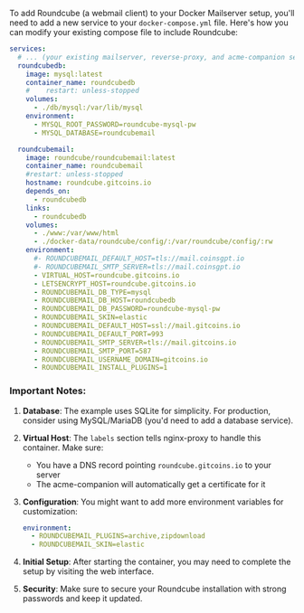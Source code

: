 To add Roundcube (a webmail client) to your Docker Mailserver setup, you'll need to add a new service to your `docker-compose.yml` file. Here's how you can modify your existing compose file to include Roundcube:

```yaml
services:
  # ... (your existing mailserver, reverse-proxy, and acme-companion services remain the same) ...
  roundcubedb:
    image: mysql:latest
    container_name: roundcubedb
    #    restart: unless-stopped
    volumes:
      - ./db/mysql:/var/lib/mysql
    environment:
      - MYSQL_ROOT_PASSWORD=roundcube-mysql-pw
      - MYSQL_DATABASE=roundcubemail

  roundcubemail:
    image: roundcube/roundcubemail:latest
    container_name: roundcubemail
    #restart: unless-stopped
    hostname: roundcube.gitcoins.io
    depends_on:
      - roundcubedb
    links:
      - roundcubedb
    volumes:
      - ./www:/var/www/html
      - ./docker-data/roundcube/config/:/var/roundcube/config/:rw
    environment:
      #- ROUNDCUBEMAIL_DEFAULT_HOST=tls://mail.coinsgpt.io
      #- ROUNDCUBEMAIL_SMTP_SERVER=tls://mail.coinsgpt.io
      - VIRTUAL_HOST=roundcube.gitcoins.io
      - LETSENCRYPT_HOST=roundcube.gitcoins.io
      - ROUNDCUBEMAIL_DB_TYPE=mysql
      - ROUNDCUBEMAIL_DB_HOST=roundcubedb
      - ROUNDCUBEMAIL_DB_PASSWORD=roundcube-mysql-pw
      - ROUNDCUBEMAIL_SKIN=elastic
      - ROUNDCUBEMAIL_DEFAULT_HOST=ssl://mail.gitcoins.io
      - ROUNDCUBEMAIL_DEFAULT_PORT=993
      - ROUNDCUBEMAIL_SMTP_SERVER=tls://mail.gitcoins.io
      - ROUNDCUBEMAIL_SMTP_PORT=587
      - ROUNDCUBEMAIL_USERNAME_DOMAIN=gitcoins.io
      - ROUNDCUBEMAIL_INSTALL_PLUGINS=1

```

### Important Notes:

1. **Database**: The example uses SQLite for simplicity. For production, consider using MySQL/MariaDB (you'd need to add a database service).

2. **Virtual Host**: The `labels` section tells nginx-proxy to handle this container. Make sure:
   - You have a DNS record pointing `roundcube.gitcoins.io` to your server
   - The acme-companion will automatically get a certificate for it

3. **Configuration**: You might want to add more environment variables for customization:
   ```yaml
   environment:
     - ROUNDCUBEMAIL_PLUGINS=archive,zipdownload
     - ROUNDCUBEMAIL_SKIN=elastic
   ```
4. **Initial Setup**: After starting the container, you may need to complete the setup by visiting the web interface.

5. **Security**: Make sure to secure your Roundcube installation with strong passwords and keep it updated.
